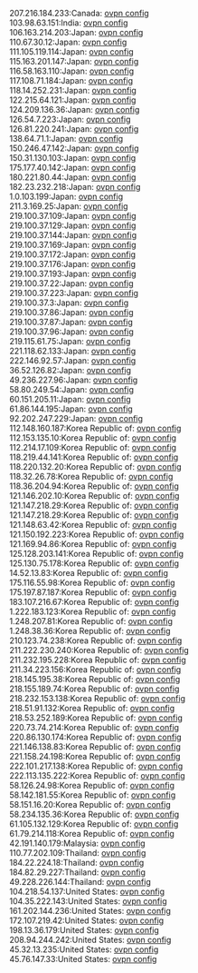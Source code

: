 207.216.184.233:Canada: [ovpn config](vpn/207_216_184_233.ovpn)  
103.98.63.151:India: [ovpn config](vpn/103_98_63_151.ovpn)  
106.163.214.203:Japan: [ovpn config](vpn/106_163_214_203.ovpn)  
110.67.30.12:Japan: [ovpn config](vpn/110_67_30_12.ovpn)  
111.105.119.114:Japan: [ovpn config](vpn/111_105_119_114.ovpn)  
115.163.201.147:Japan: [ovpn config](vpn/115_163_201_147.ovpn)  
116.58.163.110:Japan: [ovpn config](vpn/116_58_163_110.ovpn)  
117.108.71.184:Japan: [ovpn config](vpn/117_108_71_184.ovpn)  
118.14.252.231:Japan: [ovpn config](vpn/118_14_252_231.ovpn)  
122.215.64.121:Japan: [ovpn config](vpn/122_215_64_121.ovpn)  
124.209.136.36:Japan: [ovpn config](vpn/124_209_136_36.ovpn)  
126.54.7.223:Japan: [ovpn config](vpn/126_54_7_223.ovpn)  
126.81.220.241:Japan: [ovpn config](vpn/126_81_220_241.ovpn)  
138.64.71.1:Japan: [ovpn config](vpn/138_64_71_1.ovpn)  
150.246.47.142:Japan: [ovpn config](vpn/150_246_47_142.ovpn)  
150.31.130.103:Japan: [ovpn config](vpn/150_31_130_103.ovpn)  
175.177.40.142:Japan: [ovpn config](vpn/175_177_40_142.ovpn)  
180.221.80.44:Japan: [ovpn config](vpn/180_221_80_44.ovpn)  
182.23.232.218:Japan: [ovpn config](vpn/182_23_232_218.ovpn)  
1.0.103.199:Japan: [ovpn config](vpn/1_0_103_199.ovpn)  
211.3.169.25:Japan: [ovpn config](vpn/211_3_169_25.ovpn)  
219.100.37.109:Japan: [ovpn config](vpn/219_100_37_109.ovpn)  
219.100.37.129:Japan: [ovpn config](vpn/219_100_37_129.ovpn)  
219.100.37.144:Japan: [ovpn config](vpn/219_100_37_144.ovpn)  
219.100.37.169:Japan: [ovpn config](vpn/219_100_37_169.ovpn)  
219.100.37.172:Japan: [ovpn config](vpn/219_100_37_172.ovpn)  
219.100.37.176:Japan: [ovpn config](vpn/219_100_37_176.ovpn)  
219.100.37.193:Japan: [ovpn config](vpn/219_100_37_193.ovpn)  
219.100.37.22:Japan: [ovpn config](vpn/219_100_37_22.ovpn)  
219.100.37.223:Japan: [ovpn config](vpn/219_100_37_223.ovpn)  
219.100.37.3:Japan: [ovpn config](vpn/219_100_37_3.ovpn)  
219.100.37.86:Japan: [ovpn config](vpn/219_100_37_86.ovpn)  
219.100.37.87:Japan: [ovpn config](vpn/219_100_37_87.ovpn)  
219.100.37.96:Japan: [ovpn config](vpn/219_100_37_96.ovpn)  
219.115.61.75:Japan: [ovpn config](vpn/219_115_61_75.ovpn)  
221.118.62.133:Japan: [ovpn config](vpn/221_118_62_133.ovpn)  
222.146.92.57:Japan: [ovpn config](vpn/222_146_92_57.ovpn)  
36.52.126.82:Japan: [ovpn config](vpn/36_52_126_82.ovpn)  
49.236.227.96:Japan: [ovpn config](vpn/49_236_227_96.ovpn)  
58.80.249.54:Japan: [ovpn config](vpn/58_80_249_54.ovpn)  
60.151.205.11:Japan: [ovpn config](vpn/60_151_205_11.ovpn)  
61.86.144.195:Japan: [ovpn config](vpn/61_86_144_195.ovpn)  
92.202.247.229:Japan: [ovpn config](vpn/92_202_247_229.ovpn)  
112.148.160.187:Korea Republic of: [ovpn config](vpn/112_148_160_187.ovpn)  
112.153.135.10:Korea Republic of: [ovpn config](vpn/112_153_135_10.ovpn)  
112.214.17.109:Korea Republic of: [ovpn config](vpn/112_214_17_109.ovpn)  
118.219.44.141:Korea Republic of: [ovpn config](vpn/118_219_44_141.ovpn)  
118.220.132.20:Korea Republic of: [ovpn config](vpn/118_220_132_20.ovpn)  
118.32.26.78:Korea Republic of: [ovpn config](vpn/118_32_26_78.ovpn)  
118.36.204.94:Korea Republic of: [ovpn config](vpn/118_36_204_94.ovpn)  
121.146.202.10:Korea Republic of: [ovpn config](vpn/121_146_202_10.ovpn)  
121.147.218.29:Korea Republic of: [ovpn config](vpn/121_147_218_29.ovpn)  
121.147.218.29:Korea Republic of: [ovpn config](vpn/121_147_218_29.ovpn)  
121.148.63.42:Korea Republic of: [ovpn config](vpn/121_148_63_42.ovpn)  
121.150.192.223:Korea Republic of: [ovpn config](vpn/121_150_192_223.ovpn)  
121.169.94.86:Korea Republic of: [ovpn config](vpn/121_169_94_86.ovpn)  
125.128.203.141:Korea Republic of: [ovpn config](vpn/125_128_203_141.ovpn)  
125.130.75.178:Korea Republic of: [ovpn config](vpn/125_130_75_178.ovpn)  
14.52.13.83:Korea Republic of: [ovpn config](vpn/14_52_13_83.ovpn)  
175.116.55.98:Korea Republic of: [ovpn config](vpn/175_116_55_98.ovpn)  
175.197.87.187:Korea Republic of: [ovpn config](vpn/175_197_87_187.ovpn)  
183.107.216.67:Korea Republic of: [ovpn config](vpn/183_107_216_67.ovpn)  
1.222.183.123:Korea Republic of: [ovpn config](vpn/1_222_183_123.ovpn)  
1.248.207.81:Korea Republic of: [ovpn config](vpn/1_248_207_81.ovpn)  
1.248.38.36:Korea Republic of: [ovpn config](vpn/1_248_38_36.ovpn)  
210.123.74.238:Korea Republic of: [ovpn config](vpn/210_123_74_238.ovpn)  
211.222.230.240:Korea Republic of: [ovpn config](vpn/211_222_230_240.ovpn)  
211.232.195.228:Korea Republic of: [ovpn config](vpn/211_232_195_228.ovpn)  
211.34.223.156:Korea Republic of: [ovpn config](vpn/211_34_223_156.ovpn)  
218.145.195.38:Korea Republic of: [ovpn config](vpn/218_145_195_38.ovpn)  
218.155.189.74:Korea Republic of: [ovpn config](vpn/218_155_189_74.ovpn)  
218.232.153.138:Korea Republic of: [ovpn config](vpn/218_232_153_138.ovpn)  
218.51.91.132:Korea Republic of: [ovpn config](vpn/218_51_91_132.ovpn)  
218.53.252.189:Korea Republic of: [ovpn config](vpn/218_53_252_189.ovpn)  
220.73.74.214:Korea Republic of: [ovpn config](vpn/220_73_74_214.ovpn)  
220.86.130.174:Korea Republic of: [ovpn config](vpn/220_86_130_174.ovpn)  
221.146.138.83:Korea Republic of: [ovpn config](vpn/221_146_138_83.ovpn)  
221.158.24.198:Korea Republic of: [ovpn config](vpn/221_158_24_198.ovpn)  
222.101.217.138:Korea Republic of: [ovpn config](vpn/222_101_217_138.ovpn)  
222.113.135.222:Korea Republic of: [ovpn config](vpn/222_113_135_222.ovpn)  
58.126.24.98:Korea Republic of: [ovpn config](vpn/58_126_24_98.ovpn)  
58.142.181.55:Korea Republic of: [ovpn config](vpn/58_142_181_55.ovpn)  
58.151.16.20:Korea Republic of: [ovpn config](vpn/58_151_16_20.ovpn)  
58.234.135.36:Korea Republic of: [ovpn config](vpn/58_234_135_36.ovpn)  
61.105.132.129:Korea Republic of: [ovpn config](vpn/61_105_132_129.ovpn)  
61.79.214.118:Korea Republic of: [ovpn config](vpn/61_79_214_118.ovpn)  
42.191.140.179:Malaysia: [ovpn config](vpn/42_191_140_179.ovpn)  
110.77.202.109:Thailand: [ovpn config](vpn/110_77_202_109.ovpn)  
184.22.224.18:Thailand: [ovpn config](vpn/184_22_224_18.ovpn)  
184.82.29.227:Thailand: [ovpn config](vpn/184_82_29_227.ovpn)  
49.228.226.144:Thailand: [ovpn config](vpn/49_228_226_144.ovpn)  
104.218.54.137:United States: [ovpn config](vpn/104_218_54_137.ovpn)  
104.35.222.143:United States: [ovpn config](vpn/104_35_222_143.ovpn)  
161.202.144.236:United States: [ovpn config](vpn/161_202_144_236.ovpn)  
172.107.219.42:United States: [ovpn config](vpn/172_107_219_42.ovpn)  
198.13.36.179:United States: [ovpn config](vpn/198_13_36_179.ovpn)  
208.94.244.242:United States: [ovpn config](vpn/208_94_244_242.ovpn)  
45.32.13.235:United States: [ovpn config](vpn/45_32_13_235.ovpn)  
45.76.147.33:United States: [ovpn config](vpn/45_76_147_33.ovpn)  
